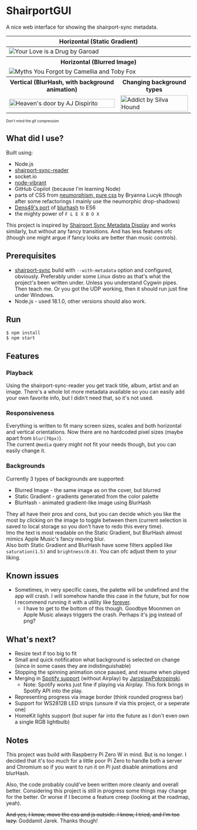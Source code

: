 # ShairportGUI

A nice web interface for showing the shairport-sync metadata.

<table>
  <thead>
    <tr>
      <th colspan=2>Horizontal (Static Gradient)</th>
    </tr>
  </thead>
  <tbody>
    <tr>
      <td colspan="2">
        <image alt="Your Love is a Drug by Garoad" src="img/Screen1.png">
      </td>
    </tr>
    <tr>
      <th colspan=2>Horizontal (Blurred Image)</th>  
    </tr>
    <tr>
      <td colspan="2">
        <image alt="Myths You Forgot by Camellia and Toby Fox" src="img/Screen2.png">
      </td>
    </tr>
    <tr>
      <th>Vertical (BlurHash, with background animation)</th>
      <th>Changing background types</th>
    </tr>
    <tr>
      <td>
        <image alt="Heaven's door by AJ Dispirito" src="https://user-images.githubusercontent.com/15912902/174042168-1ead1263-ad52-4bd3-80e1-e6fe0b09d2e6.gif" width="100%">
      </td>
      <td>
        <image alt="Addict by Silva Hound" src="https://user-images.githubusercontent.com/15912902/174038813-84c5aa6f-afd4-4e30-a4e8-75cd73053bd3.gif" width="100%">
      </td>
    </tr>
  </tbody>
</table>

<sub><sup>Don't mind the gif compression</sup></sub>

## What did I use?

Built using:

-   Node.js
-   [shairport-sync-reader](https://www.npmjs.com/package/shairport-sync-reader)
-   socket.io
-   [node-vibrant](https://www.npmjs.com/package/node-vibrant)
-   GitHub Copilot (because I'm learning Node)
-   parts of CSS from [neumorphism, pure css](https://codepen.io/b-r-y/pen/wvrXdEd) by Bryanna Lucyk (though after some refactorings I mainly use the neumorphic drop-shadows)
-   [Dens49's port](https://github.com/Dens49/blurhash-js) of [blurhash](https://blurha.sh/) to ES6
-   the mighty power of `F L E X B O X`

This project is inspired by [Shairport Sync Metadata Display](https://github.com/AlainGourves/shairport-metadata-display) and works similarly, but without any fancy transitions. And has less features ofc (though one might argue if fancy looks are better than music controls).

## Prerequisites

-   [shairport-sync](https://github.com/mikebrady/shairport-sync) build with `--with-metadata` option and configured, obviously. Preferably under some Linux distro as that's what the project's been written under. Unless you understand Cygwin pipes. Then teach me. Or you got the UDP working, then it should run just fine under Windows.
-   Node.js - used 18.1.0, other versions should also work.

## Run

```
$ npm install
$ npm start
```

## Features
### Playback
Using the shairport-sync-reader you get track title, album, artist and an image. There's a whole lot more metadata available so you can easily add your own favorite info, but I didn't need that, so it's not used.
### Responsiveness
Everything is written to fit many screen sizes, scales and both horizontal and vertical orientations. Now there are no hardcoded pixel sizes (maybe apart from `blur(70px)`).  
The current `@media` query might not fit your needs though, but you can easily change it.
### Backgrounds
Currently 3 types of backgrounds are supported:
* Blurred Image - the same image as on the cover, but blurred
* Static Gradient - gradients generated from the color palette
* BlurHash - animated gradient-like image using BlurHash

They all have their pros and cons, but you can decide which you like the most by clicking on the image to toggle between them (current selection is saved to local storage so you don't have to redo this every time).  
Imo the text is most readable on the Static Gradient, but BlurHash almost mimics Apple Music's fancy moving blur.  
Also both Static Gradient and BlurHash have some filters applied like `saturation(1.5)` and `brightness(0.8)`. You can ofc adjust them to your liking.

## Known issues

-   Sometimes, in very specific cases, the palette will be undefined and the app will crash. I will somehow handle this case in the future, but for now I recommend running it with a utility like [forever](https://www.npmjs.com/package/forever).
    -   I have to get to the bottom of this though. Goodbye Moonmen on Apple Music always triggers the crash. Perhaps it's jpg instead of png?

## What's next?
* Resize text if too big to fit
* Small and quick notification what background is selected on change (since in some cases they are indistinguishable)
* Stopping the spinning animation once paused, and resume when played
* Merging in [Spotify support](https://github.com/JaroslawPokropinski/ShairportGUI) (without Airplay) by [JaroslawPokropinski](https://github.com/JaroslawPokropinski).
  * Note: Spotify works just fine if playing via Airplay. This fork brings in Spotify API into the play.
* Representing progress via image border (think rounded progress bar)
* Support for WS2812B LED strips (unsure if via this project, or a seperate one)
* HomeKit lights support (but super far into the future as I don't even own a single RGB lightbulb)

## Notes

This project was build with Raspberry Pi Zero W in mind. But is no longer. I decided that it's too much for a little poor Pi Zero to handle both a server and Chromium so if you want to run it on Pi just disable animations and blurHash.

Also, the code probably could've been written more cleanly and overall better. Considering this project is still in progress some things may change for the better. Or worse if I become a feature creep (looking at the roadmap, yeah).

~~And yes, I know, move the css and js outside. I know, I tried, and I'm too lazy.~~ Goddamit Jarek. Thanks though!
